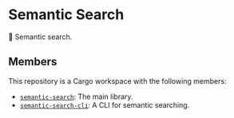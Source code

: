 # Semantic Search

🔎 Semantic search.

## Members

This repository is a Cargo workspace with the following members:

- [`semantic-search`](./semantic-search/README.md): The main library.
- [`semantic-search-cli`](./semantic-search-cli/README.md): A CLI for semantic searching.
